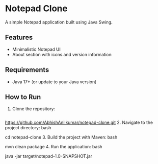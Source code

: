# Notepad Clone

A simple Notepad application built using Java Swing.

## Features
- Minimalistic Notepad UI
- About section with icons and version information

## Requirements
- Java 17+ (or update to your Java version)

## How to Run
1. Clone the repository:
   ```bash
  https://github.com/AbhishAnilkumar/notepad-clone.git
2. Navigate to the project directory:
bash

cd notepad-clone
3. Build the project with Maven:
bash

mvn clean package
4. Run the application:
bash

java -jar target/notepad-1.0-SNAPSHOT.jar
